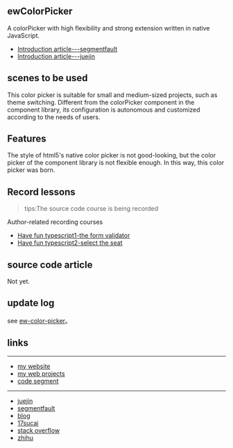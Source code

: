 ## ewColorPicker

A colorPicker with high flexibility and strong extension written in native JavaScript.

* [Introduction article---segmentfault](https://segmentfault.com/a/1190000039670041)
* [Introduction article---juejin](https://juejin.cn/post/6941184796991160356)

## scenes to be used

This color picker is suitable for small and medium-sized projects, such as theme switching. Different from the colorPicker component in the component library, its configuration is autonomous and customized according to the needs of users.

## Features

The style of html5's native color picker is not good-looking, but the color picker of the component library is not flexible enough. In this way, this color picker was born.

## Record lessons

> tips:The source code course is being recorded

Author-related recording courses

* [Have fun typescript1-the form validator](https://ke.sifou.com/course/1650000039393407?utm_source=recommend_web-live-new)
* [Have fun typescript2-select the seat](https://ke.segmentfault.com/course/1650000039798692#nav-live-intro)

## source code article

Not yet.

## update log

see [ew-color-picker](https://www.npmjs.com/package/ew-color-picker)。

## links

----

* [my website](https://www.eveningwater.com/)
* [my web projects](https://www.eveningwater.com/my-web-projects/)
* [code segment](https://eveningwater.github.io/code-segment/#/)

----
* [juejin](https://juejin.cn/user/4054654613988718)
* [segmentfault](https://segmentfault.com/u/xishui_5ac9a340a5484)
* [blog](https://www.cnblogs.com/eveningwater/)
* [17sucai](https://www.17sucai.com/user/800544)
* [stack overflow](https://stackoverflow.com/users/10505577/eveningwater)
* [zhihu](https://www.zhihu.com/people/eveningwater)
